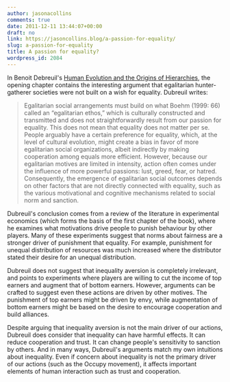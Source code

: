 ```yaml
---
author: jasonacollins
comments: true
date: 2011-12-11 13:44:07+00:00
draft: no
link: https://jasoncollins.blog/a-passion-for-equality/
slug: a-passion-for-equality
title: A passion for equality?
wordpress_id: 2084
---
```


In Benoit Debreuil's [Human Evolution and the Origins of Hierarchies](https://jasoncollins.blog/dubreuils-human-evolution-and-the-origins-of-hierarchies/), the opening chapter contains the interesting argument that egalitarian hunter-gatherer societies were not built on a wish for equality. Dubreuil writes:



<blockquote>Egalitarian social arrangements must build on what Boehm (1999: 66) called an “egalitarian ethos,” which is culturally constructed and transmitted and does not straightforwardly result from our passion for equality. This does not mean that equality does not matter per se. People arguably have a certain preference for equality, which, at the level of cultural evolution, might create a bias in favor of more egalitarian social organizations, albeit indirectly by making cooperation among equals more efficient. However, because our egalitarian motives are limited in intensity, action often comes under the influence of more powerful passions: lust, greed, fear, or hatred. Consequently, the emergence of egalitarian social outcomes depends on other factors that are not directly connected with equality, such as the various motivational and cognitive mechanisms related to social norm and sanction.</blockquote>



Dubreuil's conclusion comes from a review of the literature in experimental economics (which forms the basis of the first chapter of the book), where he examines what motivations drive people to punish behaviour by other players. Many of these experiments suggest that norms about fairness are a stronger driver of punishment that equality. For example, punishment for unequal distribution of resources was much increased where the distributor stated their desire for an unequal distribution.

Dubreuil does not suggest that inequality aversion is completely irrelevant, and points to experiments where players are willing to cut the income of top earners and augment that of bottom earners. However, arguments can be crafted to suggest even these actions are driven by other motives. The punishment of top earners might be driven by envy, while augmentation of bottom earners might be based on the desire to encourage cooperation and build alliances.

Despite arguing that inequality aversion is not the main driver of our actions, Dubreuil does consider that inequality can have harmful effects. It can reduce cooperation and trust. It can change people's sensitivity to sanction by others. And in many ways, Dubreuil's arguments match my own intuitions about inequality. Even if concern about inequality is not the primary driver of our actions (such as the Occupy movement), it affects important elements of human interaction such as trust and cooperation.

